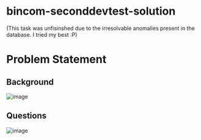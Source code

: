 # bincom-seconddevtest-solution
(This task was unfisinshed due to the irresolvable anomalies present in the database. I tried my best :P)
# Problem Statement
## Background
![image](https://user-images.githubusercontent.com/42739211/209696619-52fb6c30-f6d7-48e7-a10b-0727af2aad8f.png)
## Questions
![image](https://user-images.githubusercontent.com/42739211/209695549-514bcfed-fb38-4252-8214-db2509a3be30.png)
